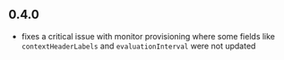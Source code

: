 ## 0.4.0

* fixes a critical issue with monitor provisioning where some fields like `contextHeaderLabels` and `evaluationInterval` were not updated
